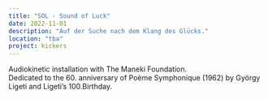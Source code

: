 ```yaml
---
title: "SOL - Sound of Luck"
date: 2022-11-01 
description: "Auf der Suche nach dem Klang des Glücks."
location: "tba"
project: kickers
---
```

Audiokinetic installation with The Maneki Foundation.  
Dedicated to the 60. anniversary of Poème Symphonique (1962) by György Ligeti and Ligeti’s 100.Birthday.

